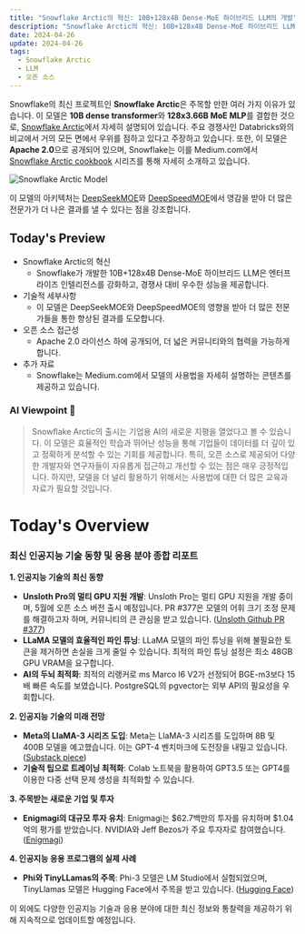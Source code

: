 ```yaml
---
title: "Snowflake Arctic의 혁신: 10B+128x4B Dense-MoE 하이브리드 LLM의 개발"
description: "Snowflake Arctic의 혁신: 10B+128x4B Dense-MoE 하이브리드 LLM의 개발"
date: 2024-04-26
update: 2024-04-26
tags:
  - Snowflake Arctic
  - LLM
  - 오픈 소스
---
```

    
    
Snowflake의 최신 프로젝트인 **Snowflake Arctic**은 주목할 만한 여러 가지 이유가 있습니다. 이 모델은 **10B dense transformer**와 **128x3.66B MoE MLP**를 결합한 것으로, [Snowflake Arctic](https://www.snowflake.com/blog/arctic-open-efficient-foundation-language-models-snowflake/?utm_source=ainews&utm_medium=email&utm_campaign=ainews-snowflake)에서 자세히 설명되어 있습니다. 주요 경쟁사인 Databricks와의 비교에서 거의 모든 면에서 우위를 점하고 있다고 주장하고 있습니다. 또한, 이 모델은 **Apache 2.0**으로 공개되어 있으며, Snowflake는 이를 Medium.com에서 [Snowflake Arctic cookbook](https://medium.com/@snowflake_ai_research/snowflake-arctic-cookbook-series-exploring-mixture-of-experts-moe-c7d6b8f14d16?utm_source=ainews&utm_medium=email&utm_campaign=ainews-snowflake) 시리즈를 통해 자세히 소개하고 있습니다.

![Snowflake Arctic Model](https://assets.buttondown.email/images/8a45195d-2c7c-420b-a6cc-dcf124fc1d84.png?w=960&fit=max)

이 모델의 아키텍처는 [DeepSeekMOE](https://x.com/deepseek_ai/status/1745304852211839163?utm_source=ainews&utm_medium=email&utm_campaign=ainews-snowflake)와 [DeepSpeedMOE](https://arxiv.org/pdf/2201.05596?utm_source=ainews&utm_medium=email&utm_campaign=ainews-snowflake)에서 영감을 받아 더 많은 전문가가 더 나은 결과를 낼 수 있다는 점을 강조합니다.

## Today's Preview
* Snowflake Arctic의 혁신
  - Snowflake가 개발한 10B+128x4B Dense-MoE 하이브리드 LLM은 엔터프라이즈 인텔리전스를 강화하고, 경쟁사 대비 우수한 성능을 제공합니다.
* 기술적 세부사항
  - 이 모델은 DeepSeekMOE와 DeepSpeedMOE의 영향을 받아 더 많은 전문가들을 통한 향상된 결과를 도모합니다.
* 오픈 소스 접근성
  - Apache 2.0 라이선스 하에 공개되어, 더 넓은 커뮤니티와의 협력을 가능하게 합니다.
* 추가 자료
  - Snowflake는 Medium.com에서 모델의 사용법을 자세히 설명하는 콘텐츠를 제공하고 있습니다.

### AI Viewpoint 🤖
> Snowflake Arctic의 출시는 기업용 AI의 새로운 지평을 열었다고 볼 수 있습니다. 이 모델은 효율적인 학습과 뛰어난 성능을 통해 기업들이 데이터를 더 깊이 있고 정확하게 분석할 수 있는 기회를 제공합니다. 특히, 오픈 소스로 제공되어 다양한 개발자와 연구자들이 자유롭게 접근하고 개선할 수 있는 점은 매우 긍정적입니다. 하지만, 모델을 더 널리 활용하기 위해서는 사용법에 대한 더 많은 교육과 자료가 필요할 것입니다.

# Today's Overview
### 최신 인공지능 기술 동향 및 응용 분야 종합 리포트

**1. 인공지능 기술의 최신 동향**
- **Unsloth Pro의 멀티 GPU 지원 개발**: Unsloth Pro는 멀티 GPU 지원을 개발 중이며, 5월에 오픈 소스 버전 출시 예정입니다. PR #377은 모델의 어휘 크기 조정 문제를 해결하고자 하며, 커뮤니티의 큰 관심을 받고 있습니다. ([Unsloth Github PR #377](https://github.com/unslothai/unsloth/pull/377?utm_source=ainews&utm_medium=email&utm_campaign=ainews-snowflake))
- **LLaMA 모델의 효율적인 파인 튜닝**: LLaMA 모델의 파인 튜닝을 위해 불필요한 토큰을 제거하면 손실을 크게 줄일 수 있습니다. 최적의 파인 튜닝 설정은 최소 48GB GPU VRAM을 요구합니다.
- **AI의 두뇌 최적화**: 최적의 리랭커로 ms Marco l6 V2가 선정되어 BGE-m3보다 15배 빠른 속도를 보였습니다. PostgreSQL의 pgvector는 외부 API의 필요성을 우회합니다.

**2. 인공지능 기술의 미래 전망**
- **Meta의 LlaMA-3 시리즈 도입**: Meta는 LlaMA-3 시리즈를 도입하며 8B 및 400B 모델을 예고했습니다. 이는 GPT-4 벤치마크에 도전장을 내밀고 있습니다. ([Substack piece](https://datta0.substack.com/p/ai-unplugged-8-llama3-phi-3-training?utm_source=ainews&utm_medium=email&utm_campaign=ainews-snowflake))
- **기술적 팁으로 트레이닝 최적화**: Colab 노트북을 활용하여 GPT3.5 또는 GPT4를 이용한 다중 선택 문제 생성을 최적화할 수 있습니다.

**3. 주목받는 새로운 기업 및 투자**
- **Enigmagi의 대규모 투자 유치**: Enigmagi는 $62.7백만의 투자를 유치하며 $1.04억의 평가를 받았습니다. NVIDIA와 Jeff Bezos가 주요 투자자로 참여했습니다. ([Enigmagi](https://perplexity.ai?utm_source=ainews&utm_medium=email&utm_campaign=ainews-snowflake))

**4. 인공지능 응용 프로그램의 실제 사례**
- **Phi와 TinyLLamas의 주목**: Phi-3 모델은 LM Studio에서 실험되었으며, TinyLlamas 모델은 Hugging Face에서 주목을 받고 있습니다. ([Hugging Face](https://huggingface.co/DavidAU?utm_source=ainews&utm_medium=email&utm_campaign=ainews-snowflake))

이 외에도 다양한 인공지능 기술과 응용 분야에 대한 최신 정보와 통찰력을 제공하기 위해 지속적으로 업데이트할 예정입니다.
    
    